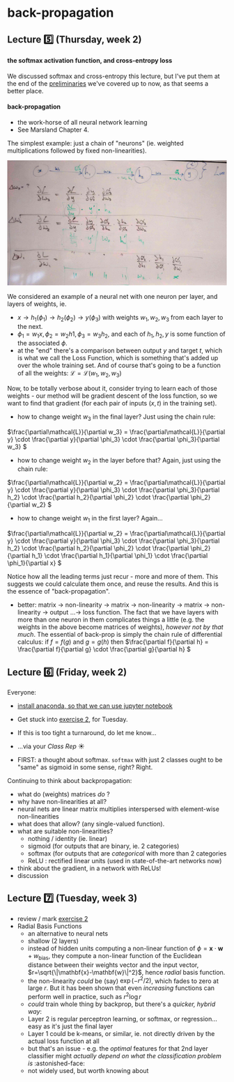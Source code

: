 # back-propagation

## Lecture :five: (Thursday, week 2)

#### the softmax activation function, and cross-entropy loss
We discussed softmax and cross-entropy this lecture, but I've put them at the end of the [preliminaries](../preliminaries) we've covered up to now, as that seems a better place.

#### back-propagation

* the work-horse of all neural network learning
* See Marsland Chapter 4.

The simplest example: just a chain of "neurons" (ie. weighted multiplications followed by fixed non-linearities).

![board](backprop.jpg)

We considered an example of a neural net with one neuron per layer, and layers of weights, ie. 
   * $`x \longrightarrow h_1(\phi_1)  \longrightarrow h_2(\phi_2) \longrightarrow y(\phi_3)    `$ with weights $`w_1, w_2, w_3 `$ from each layer to the next.
   * $`\phi_1 = w_1 x, \phi_2 = w_2 h1, \phi_3 = w_3 h_2 `$, and each of $`h_1, h_2, y`$ is some function of the associated $`\phi`$.
   * at the "end" there's a comparison between output $`y`$ and target $`t`$, which is what we call the Loss Function, which is something that's added up over the whole training set. And of course that's going to be a function of all the weights: $`\mathcal{L} = \mathcal{L}(w_1, w_2, w_3)`$


Now, to be totally verbose about it, consider trying to learn each of those weights - our method will be gradient descent of the loss function, so we want to find that gradient (for each pair of inputs $`(x,t)`$ in the training set).
   * how to change weight $`w_3`$ in the final layer? Just using the chain rule:   

$`\frac{\partial\mathcal{L}}{\partial w_3} = \frac{\partial\mathcal{L}}{\partial y} \cdot \frac{\partial y}{\partial \phi_3} \cdot \frac{\partial \phi_3}{\partial w_3} `$

   * how to change weight $`w_2`$ in the layer before that? Again, just using the chain rule:

$`\frac{\partial\mathcal{L}}{\partial w_2} = \frac{\partial\mathcal{L}}{\partial y} \cdot \frac{\partial y}{\partial \phi_3} \cdot \frac{\partial \phi_3}{\partial h_2} \cdot \frac{\partial h_2}{\partial \phi_2} \cdot \frac{\partial \phi_2}{\partial w_2} `$

   * how to change weight $`w_1`$ in the first layer? Again...
   
$`\frac{\partial\mathcal{L}}{\partial w_2} = \frac{\partial\mathcal{L}}{\partial y} \cdot \frac{\partial y}{\partial \phi_3} \cdot \frac{\partial \phi_3}{\partial h_2} \cdot \frac{\partial h_2}{\partial \phi_2} \cdot \frac{\partial \phi_2}{\partial h_1} \cdot \frac{\partial h_1}{\partial \phi_1} \cdot \frac{\partial \phi_1}{\partial x} `$

Notice how all the leading terms just recur - more and more of them. This suggests we could calculate them once, and reuse the results. And this is the essence of "back-propagation".


* better: matrix $`\longrightarrow`$ non-linearity $`\rightarrow`$  matrix $`\longrightarrow`$ non-linearity $`\rightarrow`$ matrix $`\longrightarrow`$ non-linearity $`\rightarrow`$ output ...$`\rightarrow`$ loss function. The fact that we have layers with more than one neuron in them complicates things a little (e.g. the weights in the above become matrices of weights), _however not by that much_. The essential of back-prop is simply the chain rule of differential calculus: if $`f = f(g)`$ and $`g = g(h)`$ then 
$`\frac{\partial f}{\partial h} = \frac{\partial f}{\partial g}  \cdot \frac{\partial g}{\partial h} `$

## Lecture :six: (Friday, week 2)

Everyone:

 * [install anaconda, so that we can use jupyter notebook](http://jupyter.readthedocs.io/en/latest/install.html)
 * Get stuck into [exercise 2](../exercises), for Tuesday.
 * If this is too tight a turnaround, do let me know...
 * ...via your *Class Rep* :sunny:

* FIRST: a thought about softmax. `softmax` with just 2 classes ought to be "same" as sigmoid in some sense, right? Right.

Continuing to think about backpropagation:
* what do (weights) matrices _do_ ?
* why have non-linearities at all?
* neural nets are linear matrix multiplies interspersed with element-wise non-linearities
* what does that allow? (any single-valued function).
* what are suitable non-linearities?
  * nothing / identity (ie. linear)
  * sigmoid (for outputs that are binary, ie. 2 categories)
  * softmax (for outputs that are _categorical_ with more than 2 categories
  * ReLU : rectified linear units (used in state-of-the-art networks now)
* think about the gradient, in a network with ReLUs!
* discussion

## Lecture :seven: (Tuesday, week 3)

* review / mark [exercise 2](../exercises/ex2.md)
* Radial Basis Functions
   * an alternative to neural nets
   * shallow (2 layers)
   * instead of hidden units computing a non-linear function of $`\phi=\mathbf{x}\cdot\mathbf{w} + w_\text{bias}`$, they compute a non-linear function of the Euclidean distance between their weights vector and the input vector, $`r=\sqrt{\|\mathbf{x}-\mathbf{w}\|^2}`$, hence _radial_ basis function. 
   * the non-linearity _could_ be (say) $`\exp(-r^2/2)`$, which fades to zero at large $`r`$. But it has been shown that even _increasing_ functions can perform well in practice, such as $`r^2 \log r`$
   * _could_ train whole thing by backprop, but there's a *quicker, hybrid way*:
   * Layer 2 is regular perceptron learning, or softmax, or regression... easy as it's just the final layer 
   * Layer 1 could be k-means, or similar, ie. not directly driven by the actual loss function at all
   * but that's an issue - e.g. the _optimal_ features for that 2nd layer classifier might _actually depend on what the classification problem is_ :astonished-face:
   * not widely used, but worth knowing about
   
<!--
* discussion of alternatives to Backprop and neural nets:
1. Polynomials and splines
2. Radial basis function nets
-->
